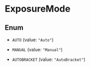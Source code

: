 
# ExposureMode

## Enum


* `AUTO` (value: `"Auto"`)

* `MANUAL` (value: `"Manual"`)

* `AUTOBRACKET` (value: `"AutoBracket"`)



